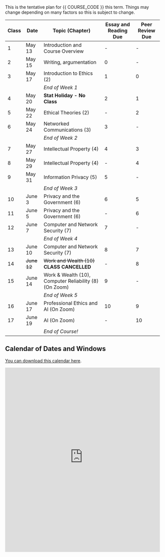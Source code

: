 This is the tentative plan for {{ COURSE_CODE }} this term.
Things may change depending on many factors so this is subject to change.

| Class | Date    | Topic (Chapter)                                        | Essay and Reading Due | Peer Review Due |
|-------|---------|--------------------------------------------------------|-----------------------|-----------------|
| 1     | May 13  | Introduction and Course Overview                       | -                     | -               |
| 2     | May 15  | Writing, argumentation                                 | 0                     | -               |
| 3     | May 17  | Introduction to Ethics (2)                             | 1                     | 0               |
|       |         | *End of Week 1*                                        |                       |                 |
| 4     | May 20  | **Stat Holiday - No Class**                            | 2                     | 1               |
| 5     | May 22  | Ethical Theories (2)                                   | -                     | 2               |
| 6     | May 24  | Networked Communications (3)                           | 3                     | -               |
|       |         | *End of Week 2*                                        |                       |                 |
| 7     | May 27  | Intellectual Property (4)                              | 4                     | 3               |
| 8     | May 29  | Intellectual Property (4)                              | -                     | 4               |
| 9     | May 31  | Information Privacy (5)                                | 5                     | -               |
|       |         | *End of Week 3*                                        |                       |                 |
| 10    | June 3  | Privacy and the Government (6)                         | 6                     | 5               |
| 11    | June 5  | Privacy and the Government (6)                         | -                     | 6               |
| 12    | June 7  | Computer and Network Security (7)                      | 7                     | -               |
|       |         | *End of Week 4*                                        |                       |                 |
| 13    | June 10 | Computer and Network Security (7)                      | 8                     | 7               |
| 14    | ~~June 12~~ | ~~Work and Wealth (10)~~ **CLASS CANCELLED**           | -                     | 8               |
| 15    | June 14 | Work & Wealth (10), Computer Reliability (8) (On Zoom) | 9                     | -               |
|       |         | *End of Week 5*                                        |                       |                 |
| 16    | June 17 | Professional Ethics and AI (On Zoom)                   | 10                    | 9               |
| 17    | June 19 | AI (On Zoom)                                           | -                     | 10              |
|       |         | *End of Course!*                                       |                       |                 |

## Calendar of Dates and Windows

[You can download this calendar here](webcal://p134-caldav.icloud.com/published/2/MTczNTA3MzQ2MTczNTA3M77mVqJVfW7xU_1BEnn2jR_KOwdBlguAaANhPYR9B93I9ufNUiscrmMnE8-DhPPHLhgfOMuZh23N6feMUBVkMFY).

<iframe id="open-web-calendar" 
    style="background:url('https://raw.githubusercontent.com/niccokunzmann/open-web-calendar/master/static/img/loaders/circular-loader.gif') center center no-repeat;"
    src="https://open-web-calendar.hosted.quelltext.eu/calendar.html?url=https%3A%2F%2Fp134-caldav.icloud.com%2Fpublished%2F2%2FMTczNTA3MzQ2MTczNTA3M77mVqJVfW7xU_1BEnn2jR_KOwdBlguAaANhPYR9B93I9ufNUiscrmMnE8-DhPPHLhgfOMuZh23N6feMUBVkMFY"
    sandbox="allow-scripts allow-same-origin allow-top-navigation"
    allowTransparency="true" scrolling="no" 
    frameborder="0" height="600px" width="100%"></iframe>